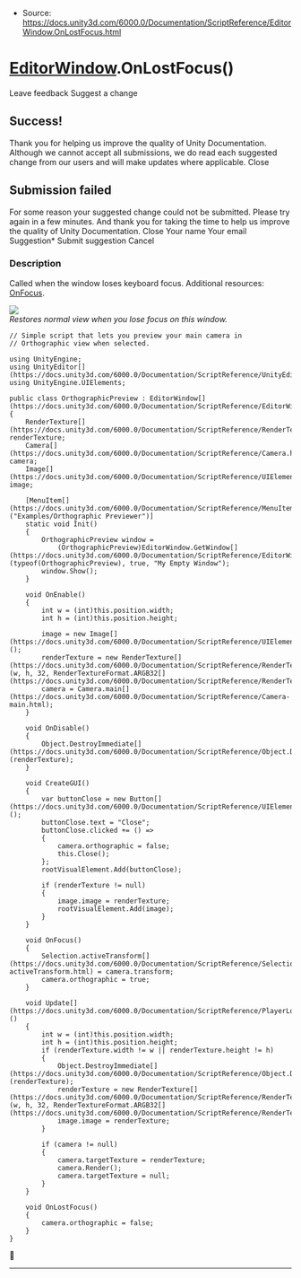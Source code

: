 * Source: https://docs.unity3d.com/6000.0/Documentation/ScriptReference/EditorWindow.OnLostFocus.html

#  [EditorWindow](https://docs.unity3d.com/6000.0/Documentation/ScriptReference/EditorWindow.html).OnLostFocus()
Leave feedback
Suggest a change
## Success!
Thank you for helping us improve the quality of Unity Documentation. Although we cannot accept all submissions, we do read each suggested change from our users and will make updates where applicable.
Close
## Submission failed
For some reason your suggested change could not be submitted. Please <a>try again</a> in a few minutes. And thank you for taking the time to help us improve the quality of Unity Documentation.
Close
Your name Your email Suggestion* Submit suggestion
Cancel
### Description
Called when the window loses keyboard focus.
Additional resources: [OnFocus](https://docs.unity3d.com/6000.0/Documentation/ScriptReference/EditorWindow.OnFocus.html).  
  
![](https://docs.unity3d.com/6000.0/Documentation/StaticFiles/ScriptRefImages/OrthographicPreviewer.png)  
_Restores normal view when you lose focus on this window._
```
// Simple script that lets you preview your main camera in
// Orthographic view when selected.

using UnityEngine;
using UnityEditor[](https://docs.unity3d.com/6000.0/Documentation/ScriptReference/UnityEditor.html);
using UnityEngine.UIElements;

public class OrthographicPreview : EditorWindow[](https://docs.unity3d.com/6000.0/Documentation/ScriptReference/EditorWindow.html)
{
    RenderTexture[](https://docs.unity3d.com/6000.0/Documentation/ScriptReference/RenderTexture.html) renderTexture;
    Camera[](https://docs.unity3d.com/6000.0/Documentation/ScriptReference/Camera.html) camera;
    Image[](https://docs.unity3d.com/6000.0/Documentation/ScriptReference/UIElements.Image.html) image;

    [MenuItem[](https://docs.unity3d.com/6000.0/Documentation/ScriptReference/MenuItem.html)("Examples/Orthographic Previewer")]
    static void Init()
    {
        OrthographicPreview window =
            (OrthographicPreview)EditorWindow.GetWindow[](https://docs.unity3d.com/6000.0/Documentation/ScriptReference/EditorWindow.GetWindow.html)(typeof(OrthographicPreview), true, "My Empty Window");
        window.Show();
    }

    void OnEnable()
    {
        int w = (int)this.position.width;
        int h = (int)this.position.height;

        image = new Image[](https://docs.unity3d.com/6000.0/Documentation/ScriptReference/UIElements.Image.html)();
        renderTexture = new RenderTexture[](https://docs.unity3d.com/6000.0/Documentation/ScriptReference/RenderTexture.html)(w, h, 32, RenderTextureFormat.ARGB32[](https://docs.unity3d.com/6000.0/Documentation/ScriptReference/RenderTextureFormat.ARGB32.html));
        camera = Camera.main[](https://docs.unity3d.com/6000.0/Documentation/ScriptReference/Camera-main.html);
    }
    
    void OnDisable()
    {
        Object.DestroyImmediate[](https://docs.unity3d.com/6000.0/Documentation/ScriptReference/Object.DestroyImmediate.html)(renderTexture);
    }

    void CreateGUI()
    {
        var buttonClose = new Button[](https://docs.unity3d.com/6000.0/Documentation/ScriptReference/UIElements.Button.html)();
        buttonClose.text = "Close";
        buttonClose.clicked += () =>
        {
            camera.orthographic = false;
            this.Close();
        };
        rootVisualElement.Add(buttonClose);

        if (renderTexture != null)
        {
            image.image = renderTexture;
            rootVisualElement.Add(image);          
        }
    }

    void OnFocus()
    {
        Selection.activeTransform[](https://docs.unity3d.com/6000.0/Documentation/ScriptReference/Selection-activeTransform.html) = camera.transform;
        camera.orthographic = true;
    }

    void Update[](https://docs.unity3d.com/6000.0/Documentation/ScriptReference/PlayerLoop.Update.html)()
    {
        int w = (int)this.position.width;
        int h = (int)this.position.height;
        if (renderTexture.width != w || renderTexture.height != h)
        {
            Object.DestroyImmediate[](https://docs.unity3d.com/6000.0/Documentation/ScriptReference/Object.DestroyImmediate.html)(renderTexture);
            renderTexture = new RenderTexture[](https://docs.unity3d.com/6000.0/Documentation/ScriptReference/RenderTexture.html)(w, h, 32, RenderTextureFormat.ARGB32[](https://docs.unity3d.com/6000.0/Documentation/ScriptReference/RenderTextureFormat.ARGB32.html));
            image.image = renderTexture;
        }

        if (camera != null)
        {
            camera.targetTexture = renderTexture;
            camera.Render();
            camera.targetTexture = null;
        }
    }

    void OnLostFocus()
    {
        camera.orthographic = false;
    }
}

```

* * *
